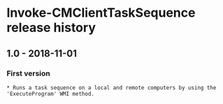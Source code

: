 # Invoke-CMClientTaskSequence release history

## 1.0 - 2018-11-01

### First version

    * Runs a task sequence on a local and remote computers by using the 'ExecuteProgram' WMI method.